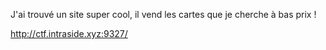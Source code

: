J'ai trouvé un site super cool, il vend les cartes que je cherche à bas prix !

http://ctf.intraside.xyz:9327/
